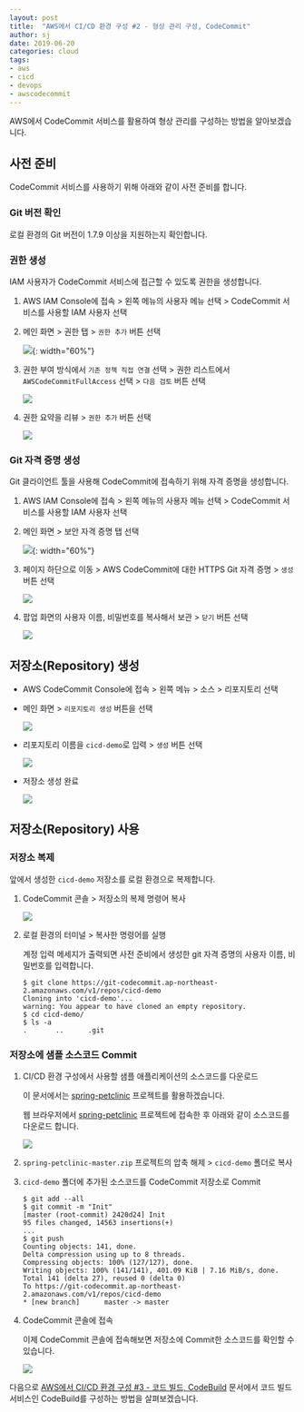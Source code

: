 ```yaml
---
layout: post
title:  "AWS에서 CI/CD 환경 구성 #2 - 형상 관리 구성, CodeCommit"
author: sj
date: 2019-06-20
categories: cloud
tags:
- aws
- cicd
- devops
- awscodecommit
---
```


AWS에서 CodeCommit 서비스를 활용하여 형상 관리를 구성하는 방법을 알아보겠습니다.

## 사전 준비

CodeCommit 서비스를 사용하기 위해 아래와 같이 사전 준비를 합니다.

### Git 버전 확인

로컬 환경의 Git 버전이 1.7.9 이상을 지원하는지 확인합니다.

### 권한 생성

IAM 사용자가 CodeCommit 서비스에 접근할 수 있도록 권한을 생성합니다.

1. AWS IAM Console에 접속 > 왼쪽 메뉴의 사용자 메뉴 선택 > CodeCommit 서비스를 사용할 IAM 사용자 선택

2. 메인 화면 > 권한 탭 > `권한 추가` 버튼 선택

    ![](/assets/images/cloud/aws/cicd/aws-cicd02-06.png){: width="60%"}

3. 권한 부여 방식에서 `기존 정책 직접 연결` 선택 > 권한 리스트에서 `AWSCodeCommitFullAccess` 선택 > `다음 검토` 버튼 선택

    ![](/assets/images/cloud/aws/cicd/aws-cicd02-07.png)

4. 권한 요약을 리뷰 > `권한 추가` 버튼 선택

    ![](/assets/images/cloud/aws/cicd/aws-cicd02-08.png)

### Git 자격 증명 생성

Git 클라이언트 툴을 사용해 CodeCommit에 접속하기 위해 자격 증명을 생성합니다.

1. AWS IAM Console에 접속 > 왼쪽 메뉴의 사용자 메뉴 선택 > CodeCommit 서비스를 사용할 IAM 사용자 선택

2. 메인 화면 > 보안 자격 증명 탭 선택

    ![](/assets/images/cloud/aws/cicd/aws-cicd02-09.png){: width="60%"}

3. 페이지 하단으로 이동 > AWS CodeCommit에 대한 HTTPS Git 자격 증명 > `생성` 버튼 선택

    ![](/assets/images/cloud/aws/cicd/aws-cicd02-10.png)

4. 팝업 화면의 사용자 이름, 비밀번호를 복사해서 보관 > `닫기` 버튼 선택

    ![](/assets/images/cloud/aws/cicd/aws-cicd02-11.png)

## 저장소(Repository) 생성

- AWS CodeCommit Console에 접속 > 왼쪽 메뉴 > 소스 > 리포지토리 선택

- 메인 화면 > `리포지토리 생성` 버튼을 선택

    ![](/assets/images/cloud/aws/cicd/aws-cicd02-02.png)

- 리포지토리 이름을 `cicd-demo`로 입력 > `생성` 버튼 선택

    ![](/assets/images/cloud/aws/cicd/aws-cicd02-03.png)

- 저장소 생성 완료

    ![](/assets/images/cloud/aws/cicd/aws-cicd02-04.png)

## 저장소(Repository) 사용

### 저장소 복제

앞에서 생성한 `cicd-demo` 저장소를 로컬 환경으로 복제합니다.

1. CodeCommit 콘솔 > 저장소의 복제 명령어 복사

    ![](/assets/images/cloud/aws/cicd/aws-cicd02-12.png)

2. 로컬 환경의 터미널 > 복사한 명령어를 실행

    계정 입력 메세지가 출력되면 사전 준비에서 생성한 git 자격 증명의 사용자 이름, 비밀번호를 입력합니다.

    ```
    $ git clone https://git-codecommit.ap-northeast-2.amazonaws.com/v1/repos/cicd-demo
    Cloning into 'cicd-demo'...
    warning: You appear to have cloned an empty repository.
    $ cd cicd-demo/
    $ ls -a
    .       ..      .git
    ```

### 저장소에 샘플 소스코드 Commit

1. CI/CD 환경 구성에서 사용할 샘플 애플리케이션의 소스코드를 다운로드

    이 문서에서는 [spring-petclinic](https://github.com/spring-projects/spring-petclinic) 프로젝트를 활용하겠습니다.

    웹 브라우저에서 [spring-petclinic](https://github.com/spring-projects/spring-petclinic) 프로젝트에 접속한 후 아래와 같이 소스코드를 다운로드 합니다.

    ![](/assets/images/cloud/aws/cicd/aws-cicd02-13.png)

2. `spring-petclinic-master.zip` 프로젝트의 압축 해제 > `cicd-demo` 폴더로 복사

3. `cicd-demo` 폴더에 추가된 소스코드를 CodeCommit 저장소로 Commit

    ```
    $ git add --all
    $ git commit -m "Init"
    [master (root-commit) 2420d24] Init
    95 files changed, 14563 insertions(+)
    ...
    $ git push
    Counting objects: 141, done.
    Delta compression using up to 8 threads.
    Compressing objects: 100% (127/127), done.
    Writing objects: 100% (141/141), 401.09 KiB | 7.16 MiB/s, done.
    Total 141 (delta 27), reused 0 (delta 0)
    To https://git-codecommit.ap-northeast-2.amazonaws.com/v1/repos/cicd-demo
    * [new branch]      master -> master
    ```

4. CodeCommit 콘솔에 접속

    이제 CodeCommit 콘솔에 접속해보면 저장소에 Commit한 소스코드를 확인할 수 있습니다.

    ![](/assets/images/cloud/aws/cicd/aws-cicd02-14.png)

다음으로 [AWS에서 CI/CD 환경 구성 #3 - 코드 빌드, CodeBuild](/cloud/2019/06/21/aws-cicd03.html)
문서에서 코드 빌드 서비스인 CodeBuild를 구성하는 방법을 살펴보겠습니다.